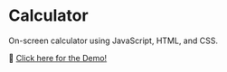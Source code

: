 # Calculator
On-screen calculator using JavaScript, HTML, and CSS.

🎨 [Click here for the Demo!](https://cferring.github.io/Calculator/)
